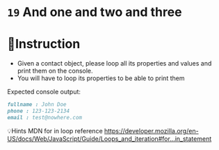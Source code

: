 # `19` And one and two and three
# 📝Instruction
- Given a contact object, please loop all its properties and values and print them on the console.
- You will have to loop its properties to be able to print them

Expected console output:

```md
fullname : John Doe
phone : 123-123-2134
email : test@nowhere.com
```

💡Hints
MDN for in loop reference
https://developer.mozilla.org/en-US/docs/Web/JavaScript/Guide/Loops_and_iteration#for...in_statement
